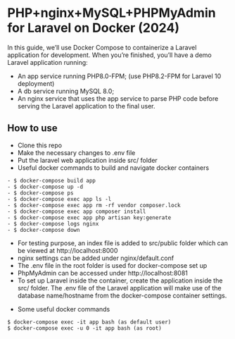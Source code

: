 # PHP+nginx+MySQL+PHPMyAdmin for Laravel on Docker (2024)
In this guide, we’ll use Docker Compose to containerize a Laravel application for development. When you’re finished, you’ll have a demo Laravel application running:

* An app service running PHP8.0-FPM; (use PHP8.2-FPM for Laravel 10 deployment)
* A db service running MySQL 8.0;
* An nginx service that uses the app service to parse PHP code before serving the Laravel application to the final user.

## How to use

- Clone this repo
- Make the necessary changes to .env file
- Put the laravel web application inside src/ folder
- Useful docker commands to build and navigate docker containers
```
- $ docker-compose build app
- $ docker-compose up -d
- $ docker-compose ps
- $ docker-compose exec app ls -l
- $ docker-compose exec app rm -rf vendor composer.lock
- $ docker-compose exec app composer install
- $ docker-compose exec app php artisan key:generate
- $ docker-compose logs nginx
- $ docker-compose down
```
- For testing purpose, an index file is added to src/public folder which can be viewed at http://localhost:8000
- nginx settings can be added under nginx/default.conf
- The .env file in the root folder is used for docker-compose set up
- PhpMyAdmin can be accessed under http://localhost:8081
- To set up Laravel inside the container, create the application inside the src/ folder. The .env file of the Laravel application will make use of the database name/hostname from the docker-compose container settings.

* Some useful docker commands
```
$ docker-compose exec -it app bash (as default user)
$ docker-compose exec -u 0 -it app bash (as root)
```

